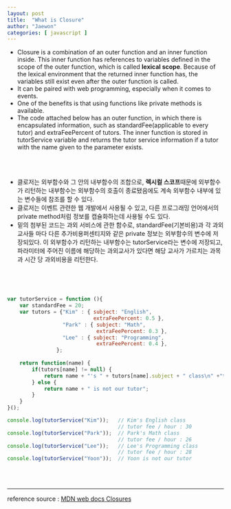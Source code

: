 ```yaml
---
layout: post
title:  "What is Closure"
author: "Jaewon"
categories: [ javascript ]
---
```



- Closure is a combination of an outer function and an inner function inside. This inner function has references to variables defined in the scope of the outer function, which is called **lexical scope**. Because of the lexical environment that the returned inner function has, the variables still exist even after the outer function is called.
- It can be paired with web programming, especially when it comes to events.
- One of the benefits is that using functions like private methods is available. 
- The code attached below has an outer function, in which there is encapsulated information, such as standardFee(applicable to every tutor) and extraFeePercent of tutors. The inner function is stored in tutorService variable and returns the tutor service information if a tutor with the name given to the parameter exists. 

<br><br>

- 클로저는 외부함수와 그 안의 내부함수의 조합으로, **렉시컬 스코프**때문에 외부함수가 리턴하는 내부함수는 외부함수의 호출이 종료됐음에도 계속 외부함수 내부에 있는 변수들에 참조를 할 수 있다.
- 클로저는 이벤트 관련한 웹 개발에서 사용될 수 있고, 다른 프로그래밍 언어에서의 private method처럼 정보를 캡슐화하는데 사용될 수도 있다.
- 밑의 첨부된 코드는 과외 서비스에 관한 함수로, standardFee(기본비용)과 각 과외교사들 마다 다른 추가비용퍼센티지와 같은 private 정보는 외부함수의 변수에 저장되있다. 이 외부함수가 리턴하는 내부함수는 tutorService라는 변수에 저장되고, 파라미터에 주어진 이름에 해당하는 과외교사가 있다면 해당 교사가 가르치는 과목과 시간 당 과외비용을 리턴한다. 

<br><br>


```javascript

var tutorService = function (){
    var standardFee = 20;
    var tutors = {"Kim" : { subject: "English",
                            extraFeePercent: 0.5 }, 
                  "Park" : { subject: "Math",
                             extraFeePercent: 0.3 },
                  "Lee" : { subject: "Programming",
                             extraFeePercent: 0.4 },
                };
    
    return function(name) {
        if(tutors[name] != null) {
            return name + "'s " + tutors[name].subject + " class\n" +"tutor fee per hour : " + Number(standardFee + standardFee*tutors[name].extraFeePercent);
        } else {
            return name + " is not our tutor";
        }
    }
}();

console.log(tutorService("Kim"));   // Kim's English class
                                    // tutor fee / hour : 30
console.log(tutorService("Park"));  // Park's Math class
                                    // tutor fee / hour : 26
console.log(tutorService("Lee"));   // Lee's Programming class
                                    // tutor fee / hour : 28
console.log(tutorService("Yoon"));  // Yoon is not our tutor

```



<br><br>


_________________

reference source : [MDN web docs Closures](https://developer.mozilla.org/en-US/docs/Web/JavaScript/Closures) 



